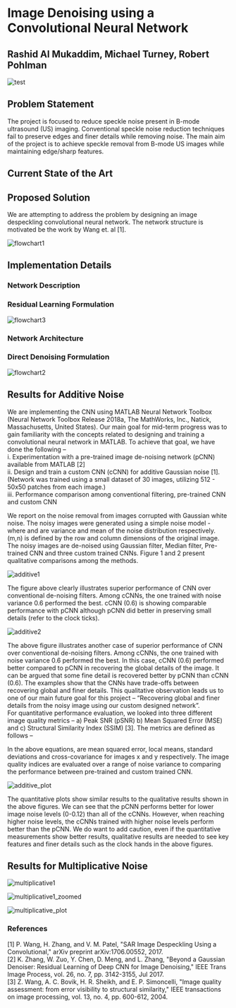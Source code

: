 [flowchart1]: https://github.com/mturney2/CS-766-CNN-Image-Despeckling-/blob/master/Images/Picture1.png
[flowchart2]: https://github.com/mturney2/CS-766-CNN-Image-Despeckling-/blob/master/Images/Picture5.png
[flowchart3]: https://github.com/mturney2/CS-766-CNN-Image-Despeckling-/blob/master/Images/Picture6.png
[multiplicative1]: https://github.com/mturney2/CS-766-CNN-Image-Despeckling-/blob/master/Images/clock/07_Speckle_Clock.jpg
[multiplicative1_zoomed]: https://github.com/mturney2/CS-766-CNN-Image-Despeckling-/blob/master/Images/clock/07_Speckle_Clock_Faces.jpg
[additive1]: https://github.com/mturney2/CS-766-CNN-Image-Despeckling-/blob/master/Images/Picture2.png
[additive2]: https://github.com/mturney2/CS-766-CNN-Image-Despeckling-/blob/master/Images/Picture3.png
[additive_plot]: https://github.com/mturney2/CS-766-CNN-Image-Despeckling-/blob/master/Images/Picture4.png
[multiplicative_plot]: https://github.com/mturney2/CS-766-CNN-Image-Despeckling-/blob/master/Images/Picture7.png



# Image Denoising using a Convolutional Neural Network
## Rashid Al Mukaddim, Michael Turney, Robert Pohlman
![test](https://github.com/mturney2/CS-766-CNN-Image-Despeckling-/blob/master/Test.png)

## Problem Statement
The project is focused to reduce speckle noise present in B-mode ultrasound (US) imaging. Conventional speckle noise reduction techniques fail to preserve edges and finer details while removing noise. The main aim of the project is to achieve speckle removal from B-mode US images while maintaining edge/sharp features.  

## Current State of the Art

## Proposed Solution
We are attempting to address the problem by designing an image despeckling convolutional neural network. The network structure is motivated be the work by Wang et. al [1].

![flowchart1]

## Implementation Details

### Network Description
### Residual Learning Formulation
![flowchart3]

### Network Architecture

### Direct Denoising Formulation
![flowchart2]

## Results for Additive Noise
We are implementing the CNN using MATLAB Neural Network Toolbox (Neural Network Toolbox Release 2018a, The MathWorks, Inc., Natick,     Massachusetts, United States). Our main goal for mid-term progress was to gain familiarity with the concepts related to designing and   training a convolutional neural network in MATLAB. To achieve that goal, we have done the following –  
i.	Experimentation with a pre-trained image de-noising network (pCNN) available from MATLAB [2]  
ii.	Design and train a custom CNN (cCNN) for additive Gaussian noise [1]. (Network was trained using a small dataset of 30 images,   utilizing 512 - 50x50 patches from each image.)  
iii.	Performance comparison among conventional filtering, pre-trained CNN and custom CNN  

We report on the noise removal from images corrupted with Gaussian white noise. The noisy images were generated using a simple noise model -   where  and   are variance and mean of the noise distribution respectively. (m,n) is defined by the row and column dimensions of the original image. The noisy images are de-noised using Gaussian filter, Median filter, Pre-trained CNN and three custom trained CNNs. Figure 1 and 2 present qualitative comparisons among the methods. 

![additive1]

The figure above clearly illustrates superior performance of CNN over conventional de-noising filters. Among cCNNs, the one trained with noise variance 0.6 performed the best. cCNN (0.6) is showing comparable performance with pCNN although pCNN did better in preserving small details (refer to the clock ticks). 

![additive2]

The above figure illustrates another case of superior performance of CNN over conventional de-noising filters. Among cCNNs, the one trained with noise variance 0.6 performed the best. In this case, cCNN (0.6) performed better compared to pCNN in recovering the global details of the image. It can be argued that some fine detail is recovered better by pCNN than cCNN (0.6). 
The examples show that the CNNs have trade-offs between recovering global and finer details. This qualitative observation leads us to one of our main future goal for this project – “Recovering global and finer details from the noisy image using our custom designed network”.  
For quantitative performance evaluation, we looked into three different image quality metrics – a) Peak SNR (pSNR) b) Mean Squared Error (MSE) and c) Structural Similarity Index (SSIM) [3]. The metrics are defined as follows –


In the above equations,   are mean squared error, local means, standard deviations and cross-covariance for images x and y respectively. The image quality indices are evaluated over a range of noise variance to comparing the performance between pre-trained and custom trained CNN. 

![additive_plot]

The quantitative plots show similar results to the qualitative results shown in the above figures. We can see that the pCNN performs better for lower image noise levels (0-0.12) than all of the cCNNs. However, when reaching higher noise levels, the cCNNs trained with higher noise levels perform better than the pCNN. We do want to add caution, even if the quantitative measurements show better results, qualitative results are needed to see key features and finer details such as the clock hands in the above figures.

## Results for Multiplicative Noise

![multiplicative1]

![multiplicative1_zoomed]

![multiplicative_plot]



### References
[1]	P. Wang, H. Zhang, and V. M. Patel, "SAR Image Despeckling Using a Convolutional," arXiv preprint arXiv:1706.00552, 2017.  
[2]	K. Zhang, W. Zuo, Y. Chen, D. Meng, and L. Zhang, "Beyond a Gaussian Denoiser: Residual Learning of Deep CNN for Image Denoising,"   IEEE Trans Image Process, vol. 26, no. 7, pp. 3142-3155, Jul 2017.  
[3]	Z. Wang, A. C. Bovik, H. R. Sheikh, and E. P. Simoncelli, "Image quality assessment: from error visibility to structural similarity,"  IEEE transactions on image processing, vol. 13, no. 4, pp. 600-612, 2004.
